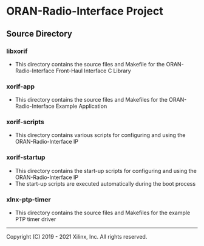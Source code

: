 # ORAN-Radio-Interface Project

## Source Directory

### libxorif

* This directory contains the source files and Makefile for the ORAN-Radio-Interface Front-Haul Interface C Library

### xorif-app

* This directory contains the source files and Makefiles for the ORAN-Radio-Interface Example Application

### xorif-scripts

* This directory contains various scripts for configuring and using the ORAN-Radio-Interface IP

### xorif-startup

* This directory contains the start-up scripts for configuring and using the ORAN-Radio-Interface IP
* The start-up scripts are executed automatically during the boot process

### xlnx-ptp-timer

* This directory contains the source files and Makefiles for the example PTP timer driver

---

Copyright (C) 2019 - 2021  Xilinx, Inc.  All rights reserved.

